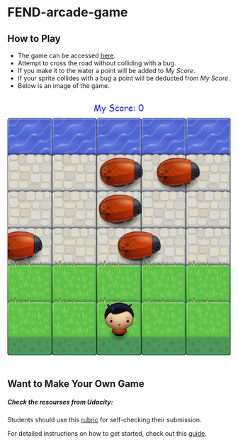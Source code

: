 FEND-arcade-game
===============================

## How to Play
* The game can be accessed [here](http://htmlpreview.github.io/?https://github.com/andrewportell/FEND-arcade-game/blob/master/index.html).
* Attempt to cross the road without colliding with a bug.
* If you make it to the water a point will be added to _My Score_.
* If your sprite collides with a bug a point will be deducted from _My Score_.
* Below is an image of the game.


![Game Image](/images/game-image.png)


## Want to Make Your Own Game

##### Check the resourses from Udacity:

Students should use this [rubric](https://www.udacity.com/course/viewer/#!/c-nd001/l-2696458597/m-2687128535) for self-checking their submission.

For detailed instructions on how to get started, check out this [guide](https://docs.google.com/document/d/1v01aScPjSWCCWQLIpFqvg3-vXLH2e8_SZQKC8jNO0Dc/pub?embedded=true).
